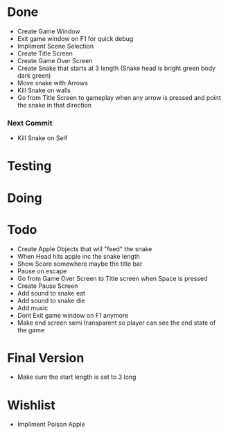 # Done
* Create Game Window
* Exit game window on F1 for quick debug
* Impliment Scene Selection
* Create Title Screen
* Create Game Over Screen
* Create Snake that starts at 3 length (Snake head is bright green body dark green)
* Move snake with Arrows
* Kill Snake on walls
* Go from Title Screen to gameplay when any arrow is pressed and point the snake in that direction

### Next Commit
* Kill Snake on Self

# Testing

# Doing

# Todo
* Create Apple Objects that will "feed" the snake
* When Head hits apple inc the snake length
* Show Score somewhere maybe the title bar
* Pause on escape
* Go from Game Over Screen to Title screen when Space is pressed
* Create Pause Screen
* Add sound to snake eat
* Add sound to snake die
* Add music
* Dont Exit game window on F1 anymore
* Make end screen semi transparent so player can see the end state of the game

# Final Version
* Make sure the start length is set to 3 long

# Wishlist
* Impliment Poison Apple